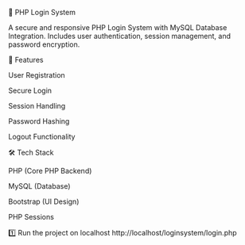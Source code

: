 🔐 PHP Login System

A secure and responsive PHP Login System with MySQL Database Integration. Includes user authentication, session management, and password encryption.

🚀 Features

User Registration

Secure Login

Session Handling

Password Hashing

Logout Functionality

🛠️ Tech Stack

PHP (Core PHP Backend)

MySQL (Database)

Bootstrap (UI Design)

PHP Sessions

1️⃣ Run the project on localhost
http://localhost/loginsystem/login.php
